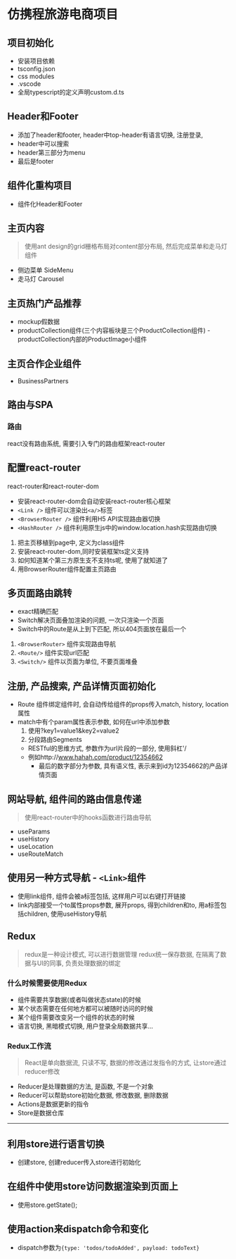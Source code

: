 # 仿携程旅游电商项目
## 项目初始化
- 安装项目依赖
- tsconfig.json
- css modules
- .vscode
- 全局typescript的定义声明custom.d.ts
## Header和Footer
- 添加了header和footer, header中top-header有语言切换, 注册登录,
- header中可以搜索
- header第三部分为menu
- 最后是footer

## 组件化重构项目
- 组件化Header和Footer

## 主页内容
> 使用ant design的grid栅格布局对content部分布局, 然后完成菜单和走马灯组件
- 侧边菜单 SideMenu
- 走马灯 Carousel
## 主页热门产品推荐
- mockup假数据
- productCollection组件(三个内容板块是三个ProductCollection组件)
-productCollection内部的ProductImage小组件
## 主页合作企业组件
- BusinessPartners
## 路由与SPA
### 路由
react没有路由系统, 需要引入专门的路由框架react-router

## 配置react-router
react-router和react-router-dom
- 安装react-router-dom会自动安装react-router核心框架
- `<Link />` 组件可以渲染出`<a/>`标签
- `<BrowserRouter />` 组件利用H5 API实现路由器切换
- `<HashRouter />` 组件利用原生js中的window.location.hash实现路由切换
1. 把主页移植到page中, 定义为class组件
2. 安装react-router-dom,同时安装框架ts定义支持
3. 如何知道某个第三方原生支不支持ts呢, 使用了就知道了
4. 用BrowserRouter组件配置主页路由

## 多页面路由跳转
- exact精确匹配
- Switch解决页面叠加渲染的问题, 一次只渲染一个页面
- Switch中的Route是从上到下匹配, 所以404页面放在最后一个
1. `<BrowserRouter>` 组件实现路由导航
2. `<Route/>` 组件实现url匹配
3. `<Switch/>` 组件以页面为单位, 不要页面堆叠

## 注册, 产品搜索, 产品详情页面初始化
- Route 组件绑定组件时, 会自动传给组件的props传入match, history, location属性
- match中有个param属性表示参数, 如何在url中添加参数
  1. 使用?key1=value1&key2=value2
  2. 分段路由Segments
    - RESTful的思维方式, 参数作为url片段的一部分, 使用斜杠'/
    - 例如http://www.hahah.com/product/12354662
      - 最后的数字部分为参数, 具有语义性, 表示来到id为12354662的产品详情页面

## 网站导航, 组件间的路由信息传递
> 使用react-router中的hooks函数进行路由导航
- useParams
- useHistory
- useLocation
- useRouteMatch

## 使用另一种方式导航 - `<Link>`组件
- 使用link组件, 组件会被a标签包括, 这样用户可以右键打开链接
- link内部接受一个to属性props参数, 展开props, 得到children和to, 用a标签包括children, 使用useHistory导航

## Redux
> redux是一种设计模式, 可以进行数据管理
> redux统一保存数据, 在隔离了数据与UI的同事, 负责处理数据的绑定
### 什么时候需要使用Redux
- 组件需要共享数据(或者叫做状态state)的时候
- 某个状态需要在任何地方都可以被随时访问的时候
- 某个组件需要改变另一个组件的状态的时候
- 语言切换, 黑暗模式切换, 用户登录全局数据共享...

### Redux工作流
> React是单向数据流, 只读不写, 数据的修改通过发指令的方式, 让store通过reducer修改
- Reducer是处理数据的方法, 是函数, 不是一个对象
- Reducer可以帮助store初始化数据, 修改数据, 删除数据
- Actions是数据更新的指令
- Store是数据仓库

---
## 利用store进行语言切换
- 创建store, 创建reducer传入store进行初始化

## 在组件中使用store访问数据渲染到页面上
- 使用store.getState();

## 使用action来dispatch命令和变化
- dispatch参数为`{type: 'todos/todoAdded', payload: todoText}`